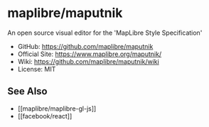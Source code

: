 # maplibre/maputnik

An open source visual editor for the 'MapLibre Style Specification'

- GitHub: https://github.com/maplibre/maputnik
- Official Site: https://www.maplibre.org/maputnik/
- Wiki: https://github.com/maplibre/maputnik/wiki
- License: MIT

## See Also

- [[maplibre/maplibre-gl-js]]
- [[facebook/react]]
